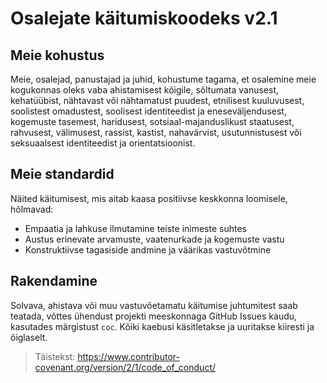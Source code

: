 
# Osalejate käitumiskoodeks v2.1

## Meie kohustus
Meie, osalejad, panustajad ja juhid, kohustume tagama, et osalemine meie kogukonnas oleks vaba ahistamisest kõigile, sõltumata vanusest, kehatüübist, nähtavast või nähtamatust puudest, etnilisest kuuluvusest, soolistest omadustest, soolisest identiteedist ja eneseväljendusest, kogemuste tasemest, haridusest, sotsiaal-majanduslikust staatusest, rahvusest, välimusest, rassist, kastist, nahavärvist, usutunnistusest või seksuaalsest identiteedist ja orientatsioonist.

## Meie standardid
Näited käitumisest, mis aitab kaasa positiivse keskkonna loomisele, hõlmavad:
- Empaatia ja lahkuse ilmutamine teiste inimeste suhtes
- Austus erinevate arvamuste, vaatenurkade ja kogemuste vastu
- Konstruktiivse tagasiside andmine ja väärikas vastuvõtmine

## Rakendamine
Solvava, ahistava või muu vastuvõetamatu käitumise juhtumitest saab teatada, võttes ühendust projekti meeskonnaga GitHub Issues kaudu, kasutades märgistust `coc`. Kõiki kaebusi käsitletakse ja uuritakse kiiresti ja õiglaselt.

> Täistekst: https://www.contributor-covenant.org/version/2/1/code_of_conduct/ 
